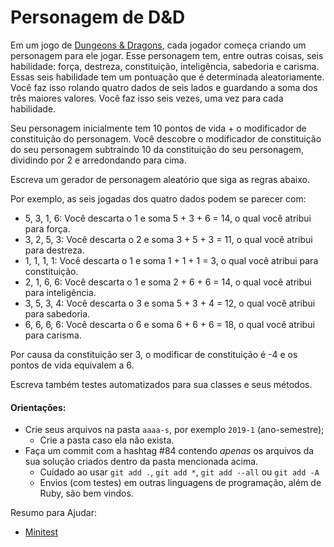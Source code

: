 # Personagem de D&D

Em um jogo de [Dungeons & Dragons](https://en.wikipedia.org/wiki/Dungeons_%26_Dragons), cada jogador começa criando um personagem para ele jogar. Esse personagem tem, entre outras coisas, seis habilidade: força, destreza, constituição, inteligência, sabedoria e carisma. Essas seis habilidade tem um pontuação que é determinada aleatoriamente. Você faz isso rolando quatro dados de seis lados e guardando a soma dos três maiores valores. Você faz isso seis vezes, uma vez para cada habilidade.

Seu personagem inicialmente tem 10 pontos de vida + o modificador de constituição do personagem. Você descobre o modificador de constituição do seu personagem subtraindo 10 da constituição do seu personagem, dividindo por 2 e arredondando para cima.

Escreva um gerador de personagem aleatório que siga as regras abaixo.

Por exemplo, as seis jogadas dos quatro dados podem se parecer com:

* 5, 3, 1, 6: Você descarta o 1 e soma 5 + 3 + 6 = 14, o qual você atribui para força.
* 3, 2, 5, 3: Você descarta o 2 e soma 3 + 5 + 3 = 11, o qual você atribui para destreza.
* 1, 1, 1, 1: Você descarta o 1 e soma 1 + 1 + 1 = 3, o qual você atribui para constituição.
* 2, 1, 6, 6: Você descarta o 1 e soma 2 + 6 + 6 = 14, o qual você atribui para inteligência.
* 3, 5, 3, 4: Você descarta o 3 e soma 5 + 3 + 4 = 12, o qual você atribui para sabedoria.
* 6, 6, 6, 6: Você descarta o 6 e soma 6 + 6 + 6 = 18, o qual você atribui para carisma.

Por causa da constituição ser 3, o modificar de constituição é -4 e os pontos de vida equivalem a 6.

Escreva também testes automatizados para sua classes e seus métodos.

#### Orientações:

- Crie seus arquivos na pasta `aaaa-s`, por exemplo `2019-1` (ano-semestre);
  - Crie a pasta caso ela não exista.
- Faça um commit com a hashtag #84 contendo *apenas* os arquivos da sua solução criados dentro da pasta mencionada acima.
  - Cuidado ao usar `git add .`, `git add *`, `git add --all` ou `git add -A`
  - Envios (com testes) em outras linguagens de programação, além de Ruby, são bem vindos.

Resumo para Ajudar:

- [Minitest](https://gist.github.com/elissonmichael/6d2396a8c3a86697bb947724919d973a)
